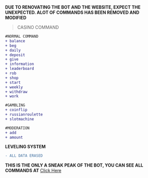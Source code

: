 **DUE TO RENOVATING THE BOT AND THE WEBSITE, EXPECT THE UNEXPECTED. ALOT OF COMMANDS HAS BEEN REMOVED AND MODIFIED**

> CASINO COMMAND

```diff
#NORMAL COMMAND
+ balance
+ beg
+ daily
+ deposit
+ give
+ information
+ leaderboard
+ rob
+ shop
+ start
+ weekly
+ withdraw
+ work

#GAMBLING
+ coinflip
+ russianroulette
+ slotmachine

#MODERATION
+ add
+ amount
```

**LEVELING SYSTEM**
```diff
- ALL DATA ERASED
```

**THIS IS THE ONLY A SNEAK PEAK OF THE BOT, YOU CAN SEE ALL COMMANDS AT** [Click Here](https://kanonblanc.github.io)
